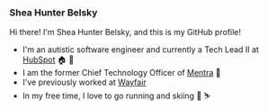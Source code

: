 ### Shea Hunter Belsky

Hi there! I'm Shea Hunter Belsky, and this is my GitHub profile!

* I'm an autistic software engineer and currently a Tech Lead II at [HubSpot](https://www.hubspot.com) 🏠 🍊
* I am the former Chief Technology Officer of [Mentra](https://app.mentra.me) 🧬
* I've previously worked at [Wayfair](https://www.wayfair.com)
* In my free time, I love to go running and skiing 🏃 ⛷️
